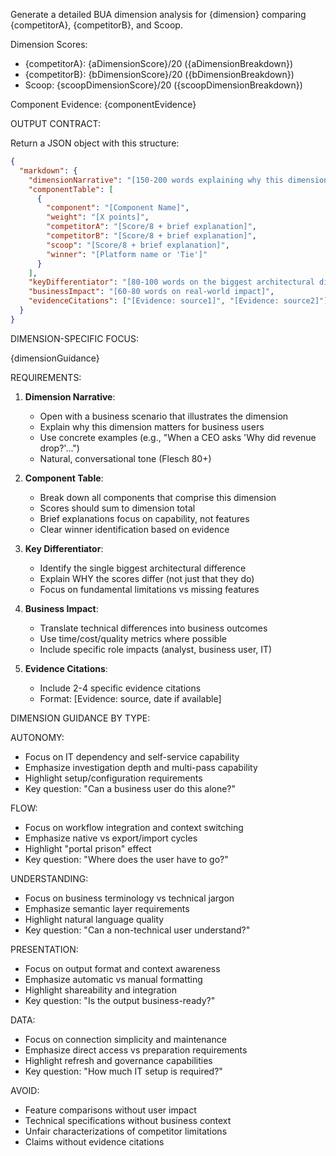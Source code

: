 Generate a detailed BUA dimension analysis for {dimension} comparing {competitorA}, {competitorB}, and Scoop.

Dimension Scores:
- {competitorA}: {aDimensionScore}/20 ({aDimensionBreakdown})
- {competitorB}: {bDimensionScore}/20 ({bDimensionBreakdown})  
- Scoop: {scoopDimensionScore}/20 ({scoopDimensionBreakdown})

Component Evidence:
{componentEvidence}

OUTPUT CONTRACT:

Return a JSON object with this structure:
```json
{
  "markdown": {
    "dimensionNarrative": "[150-200 words explaining why this dimension matters]",
    "componentTable": [
      {
        "component": "[Component Name]",
        "weight": "[X points]",
        "competitorA": "[Score/8 + brief explanation]",
        "competitorB": "[Score/8 + brief explanation]", 
        "scoop": "[Score/8 + brief explanation]",
        "winner": "[Platform name or 'Tie']"
      }
    ],
    "keyDifferentiator": "[80-100 words on the biggest architectural difference]",
    "businessImpact": "[60-80 words on real-world impact]",
    "evidenceCitations": ["[Evidence: source1]", "[Evidence: source2]"]
  }
}
```

DIMENSION-SPECIFIC FOCUS:

{dimensionGuidance}

REQUIREMENTS:

1. **Dimension Narrative**:
   - Open with a business scenario that illustrates the dimension
   - Explain why this dimension matters for business users
   - Use concrete examples (e.g., "When a CEO asks 'Why did revenue drop?'...")
   - Natural, conversational tone (Flesch 80+)

2. **Component Table**:
   - Break down all components that comprise this dimension
   - Scores should sum to dimension total
   - Brief explanations focus on capability, not features
   - Clear winner identification based on evidence

3. **Key Differentiator**:
   - Identify the single biggest architectural difference
   - Explain WHY the scores differ (not just that they do)
   - Focus on fundamental limitations vs missing features

4. **Business Impact**:
   - Translate technical differences into business outcomes
   - Use time/cost/quality metrics where possible
   - Include specific role impacts (analyst, business user, IT)

5. **Evidence Citations**:
   - Include 2-4 specific evidence citations
   - Format: [Evidence: source, date if available]

DIMENSION GUIDANCE BY TYPE:

AUTONOMY:
- Focus on IT dependency and self-service capability
- Emphasize investigation depth and multi-pass capability
- Highlight setup/configuration requirements
- Key question: "Can a business user do this alone?"

FLOW:
- Focus on workflow integration and context switching
- Emphasize native vs export/import cycles
- Highlight "portal prison" effect
- Key question: "Where does the user have to go?"

UNDERSTANDING:
- Focus on business terminology vs technical jargon
- Emphasize semantic layer requirements
- Highlight natural language quality
- Key question: "Can a non-technical user understand?"

PRESENTATION:
- Focus on output format and context awareness
- Emphasize automatic vs manual formatting
- Highlight shareability and integration
- Key question: "Is the output business-ready?"

DATA:
- Focus on connection simplicity and maintenance
- Emphasize direct access vs preparation requirements
- Highlight refresh and governance capabilities
- Key question: "How much IT setup is required?"

AVOID:
- Feature comparisons without user impact
- Technical specifications without business context
- Unfair characterizations of competitor limitations
- Claims without evidence citations